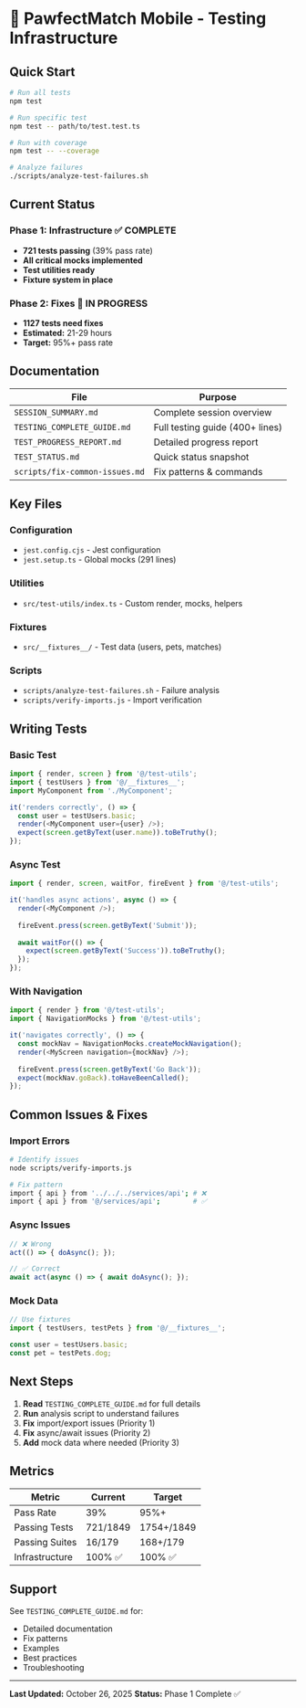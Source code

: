 # 🧪 PawfectMatch Mobile - Testing Infrastructure

## Quick Start

```bash
# Run all tests
npm test

# Run specific test
npm test -- path/to/test.test.ts

# Run with coverage
npm test -- --coverage

# Analyze failures
./scripts/analyze-test-failures.sh
```

## Current Status

### Phase 1: Infrastructure ✅ COMPLETE
- **721 tests passing** (39% pass rate)
- **All critical mocks implemented**
- **Test utilities ready**
- **Fixture system in place**

### Phase 2: Fixes 🔄 IN PROGRESS
- **1127 tests need fixes**
- **Estimated:** 21-29 hours
- **Target:** 95%+ pass rate

## Documentation

| File | Purpose |
|------|---------|
| `SESSION_SUMMARY.md` | Complete session overview |
| `TESTING_COMPLETE_GUIDE.md` | Full testing guide (400+ lines) |
| `TEST_PROGRESS_REPORT.md` | Detailed progress report |
| `TEST_STATUS.md` | Quick status snapshot |
| `scripts/fix-common-issues.md` | Fix patterns & commands |

## Key Files

### Configuration
- `jest.config.cjs` - Jest configuration
- `jest.setup.ts` - Global mocks (291 lines)

### Utilities
- `src/test-utils/index.ts` - Custom render, mocks, helpers

### Fixtures
- `src/__fixtures__/` - Test data (users, pets, matches)

### Scripts
- `scripts/analyze-test-failures.sh` - Failure analysis
- `scripts/verify-imports.js` - Import verification

## Writing Tests

### Basic Test
```typescript
import { render, screen } from '@/test-utils';
import { testUsers } from '@/__fixtures__';
import MyComponent from './MyComponent';

it('renders correctly', () => {
  const user = testUsers.basic;
  render(<MyComponent user={user} />);
  expect(screen.getByText(user.name)).toBeTruthy();
});
```

### Async Test
```typescript
import { render, screen, waitFor, fireEvent } from '@/test-utils';

it('handles async actions', async () => {
  render(<MyComponent />);
  
  fireEvent.press(screen.getByText('Submit'));
  
  await waitFor(() => {
    expect(screen.getByText('Success')).toBeTruthy();
  });
});
```

### With Navigation
```typescript
import { render } from '@/test-utils';
import { NavigationMocks } from '@/test-utils';

it('navigates correctly', () => {
  const mockNav = NavigationMocks.createMockNavigation();
  render(<MyScreen navigation={mockNav} />);
  
  fireEvent.press(screen.getByText('Go Back'));
  expect(mockNav.goBack).toHaveBeenCalled();
});
```

## Common Issues & Fixes

### Import Errors
```bash
# Identify issues
node scripts/verify-imports.js

# Fix pattern
import { api } from '../../../services/api'; # ❌
import { api } from '@/services/api';        # ✅
```

### Async Issues
```typescript
// ❌ Wrong
act(() => { doAsync(); });

// ✅ Correct
await act(async () => { await doAsync(); });
```

### Mock Data
```typescript
// Use fixtures
import { testUsers, testPets } from '@/__fixtures__';

const user = testUsers.basic;
const pet = testPets.dog;
```

## Next Steps

1. **Read** `TESTING_COMPLETE_GUIDE.md` for full details
2. **Run** analysis script to understand failures
3. **Fix** import/export issues (Priority 1)
4. **Fix** async/await issues (Priority 2)
5. **Add** mock data where needed (Priority 3)

## Metrics

| Metric | Current | Target |
|--------|---------|--------|
| Pass Rate | 39% | 95%+ |
| Passing Tests | 721/1849 | 1754+/1849 |
| Passing Suites | 16/179 | 168+/179 |
| Infrastructure | 100% ✅ | 100% ✅ |

## Support

See `TESTING_COMPLETE_GUIDE.md` for:
- Detailed documentation
- Fix patterns
- Examples
- Best practices
- Troubleshooting

---

**Last Updated:** October 26, 2025
**Status:** Phase 1 Complete ✅
